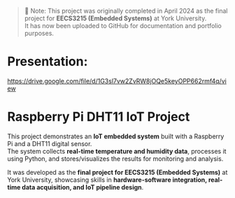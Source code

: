 > 📌 Note: This project was originally completed in April 2024 as the final project for **EECS3215 (Embedded Systems)** at York University.  
> It has now been uploaded to GitHub for documentation and portfolio purposes.

# Presentation:
https://drive.google.com/file/d/1G3sl7vw2ZvRW8jOQe5keyOPP662rmf4q/view
# Raspberry Pi DHT11 IoT Project

This project demonstrates an **IoT embedded system** built with a Raspberry Pi and a DHT11 digital sensor.  
The system collects **real-time temperature and humidity data**, processes it using Python, and stores/visualizes the results for monitoring and analysis.  

It was developed as the **final project for EECS3215 (Embedded Systems)** at York University, showcasing skills in **hardware-software integration, real-time data acquisition, and IoT pipeline design**.
